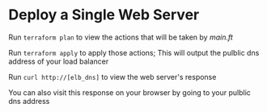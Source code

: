 # Deploy a Single Web Server

Run `terraform plan` to view the actions that will be taken by *main.ft*

Run `terraform apply` to apply those actions; This will output the pulblic dns address of your load balancer

Run `curl http://[elb_dns]` to view the web server's response

You can also visit this response on your browser by going to your pulblic dns address
